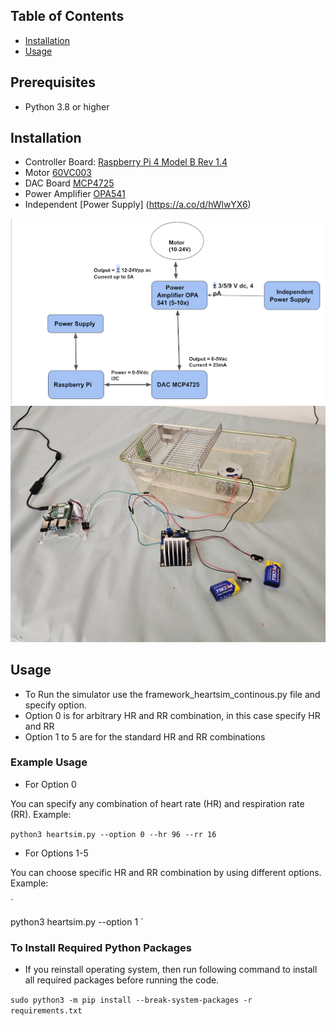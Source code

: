 ## Table of Contents
- [Installation](#installation)
- [Usage](#usage)

## Prerequisites
- Python 3.8 or higher

## Installation
- Controller Board: [Raspberry Pi 4 Model B Rev 1.4](https://www.raspberrypi.com/products/raspberry-pi-4-model-b/)
- Motor [60VC003](https://www.smoothmotor.com/video/products-detail-3207327)
- DAC Board [MCP4725](https://www.microchip.com/en-us/product/mcp4725)
- Power Amplifier [OPA541](https://www.ti.com/lit/ds/symlink/opa541.pdf?ts=1736251871643&ref_url=https%253A%252F%252Fwww.mouser.cn%252F)
- Independent [Power Supply] (https://a.co/d/hWlwYX6) 

![Flow Chart](arch.png)
![Installation](pic.jpg)

## Usage

- To Run the simulator use the framework_heartsim_continous.py file and specify option.
- Option 0 is for arbitrary HR and RR combination, in this case specify HR and RR
- Option 1 to 5 are for the standard HR and RR combinations

### Example Usage

- For Option 0

You can specify any combination of heart rate (HR) and respiration rate (RR). Example: 

`
python3 heartsim.py --option 0 --hr 96 --rr 16
`


- For Options 1-5

You can choose specific HR and RR combination by using different options. Example: 

`

python3 heartsim.py --option 1
`

### To Install Required Python Packages

- If you reinstall operating system, then run following command to install all required packages before running the code.

`
sudo python3 -m pip install --break-system-packages -r requirements.txt
`
